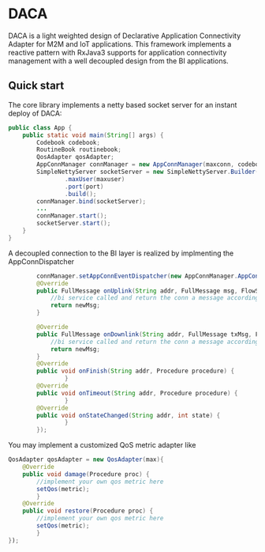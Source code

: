 # DACA 

DACA is a light weighted design of Declarative Application Connectivity Adapter for M2M and IoT applications.
This framework implements a reactive pattern with RxJava3 supports for application connectivity management with a well decoupled design from
the BI applications.

## Quick start

The core library implements a netty based socket server for an instant deploy of DACA:
```java
public class App {
    public static void main(String[] args) {
        Codebook codebook;
        RoutineBook routinebook;
        QosAdapter qosAdapter;
        AppConnManager connManager = new AppConnManager(maxconn, codebook, routinebook, qosAdapter);
        SimpleNettyServer socketServer = new SimpleNettyServer.Builder()
                .maxUser(maxuser)
                .port(port)
                .build();
        connManager.bind(socketServer);
        ...
        connManager.start();
        socketServer.start();
    }
}
```

A decoupled connection to the BI layer is realized by implmenting the AppConnDispatcher
```java
        connManager.setAppConnEventDispatcher(new AppConnManager.AppConnEventDispatcher() {
        @Override
        public FullMessage onUplink(String addr, FullMessage msg, FlowSpec flowSpec) {
            //bi service called and return the conn a message according to flowspec 
            return newMsg;
        }

        @Override
        public FullMessage onDownlink(String addr, FullMessage txMsg, FlowSpec flowSpec) {
            //bi service called and return the conn a message according to flowspec 
            return newMsg;
        }
        @Override
        public void onFinish(String addr, Procedure procedure) {
                }
        @Override
        public void onTimeout(String addr, Procedure procedure) {
                }
        @Override
        public void onStateChanged(String addr, int state) {
                }
        });
```

You may implement a customized QoS metric adapter like
```java
QosAdapter qosAdapter = new QosAdapter(max){
    @Override
    public void damage(Procedure proc) {
        //implement your own qos metric here
        setQos(metric);
        }
    @Override
    public void restore(Procedure proc) {
        //implement your own qos metric here
        setQos(metric);
        }
});
```

